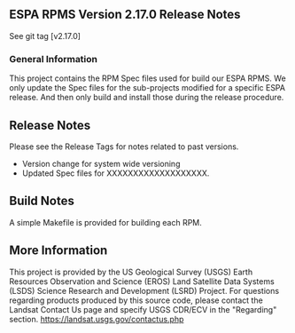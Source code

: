 ## ESPA RPMS Version 2.17.0 Release Notes

See git tag [v2.17.0]

### General Information
This project contains the RPM Spec files used for build our ESPA RPMS.  We only update the Spec files for the sub-projects modified for a specific ESPA release.  And then only build and install those during the release procedure.

## Release Notes
Please see the Release Tags for notes related to past versions.

- Version change for system wide versioning
- Updated Spec files for XXXXXXXXXXXXXXXXXXX.

## Build Notes
A simple Makefile is provided for building each RPM.

## More Information
This project is provided by the US Geological Survey (USGS) Earth Resources
Observation and Science (EROS) Land Satellite Data Systems (LSDS) Science
Research and Development (LSRD) Project. For questions regarding products
produced by this source code, please contact the Landsat Contact Us page and
specify USGS CDR/ECV in the "Regarding" section.
https://landsat.usgs.gov/contactus.php
